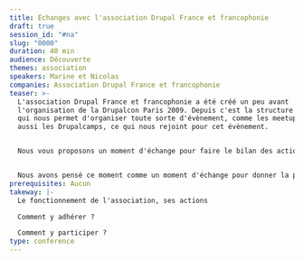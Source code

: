 ```yaml
---
title: Échanges avec l'association Drupal France et francophonie
draft: true
session_id: "#na"
slug: "0000"
duration: 40 min
audience: Découverte
themes: association
speakers: Marine et Nicolas
companies: Association Drupal France et francophonie
teaser: >-
  L'association Drupal France et francophonie a été créé un peu avant
  l'organisation de la Drupalcon Paris 2009. Depuis c'est la structure juridique
  qui nous permet d'organiser toute sorte d'évènement, comme les meetups mais
  aussi les Drupalcamps, ce qui nous rejoint pour cet évènement.


  Nous vous proposons un moment d'échange pour faire le bilan des actions de l'association, de ses besoins pour la maintenir active.


  Nous avons pensé ce moment comme un moment d'échange pour donner la parole à la communauté !
prerequisites: Aucun
takeway: |-
  Le fonctionnement de l'association, ses actions

  Comment y adhérer ?

  Comment y participer ?
type: conference
---
```

